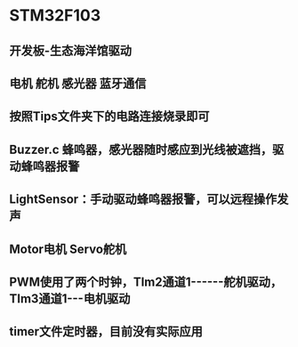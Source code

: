 # STM32F103 
## 开发板-生态海洋馆驱动 
## 电机 舵机 感光器 蓝牙通信 
## 按照Tips文件夹下的电路连接烧录即可
## Buzzer.c 蜂鸣器，感光器随时感应到光线被遮挡，驱动蜂鸣器报警
## LightSensor：手动驱动蜂鸣器报警，可以远程操作发声
## Motor电机 Servo舵机
## PWM使用了两个时钟，TIm2通道1------舵机驱动，TIm3通道1---电机驱动 
## timer文件定时器，目前没有实际应用
